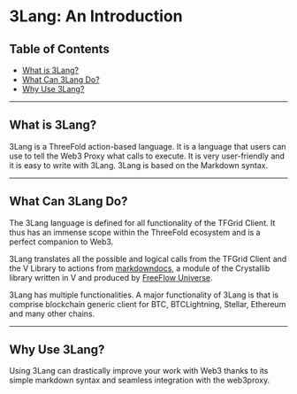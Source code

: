 <h1> 3Lang: An Introduction </h1>

<h2> Table of Contents </h2>

- [What is 3Lang?](#what-is-3lang)
- [What Can 3Lang Do?](#what-can-3lang-do)
- [Why Use 3Lang?](#why-use-3lang)

***

## What is 3Lang?

3Lang is a ThreeFold action-based language. It is a language that users can use to tell the Web3 Proxy what calls to execute. It is very user-friendly and it is easy to write with 3Lang. 3Lang is based on the Markdown syntax.

***

## What Can 3Lang Do?

The 3Lang language is defined for all functionality of the TFGrid Client. It thus has an immense scope within the ThreeFold ecosystem and is a perfect companion to Web3.

3Lang translates all the possible and logical calls from the TFGrid Client and the V Library to actions from [markdowndocs](https://github.com/freeflowuniverse/crystallib/tree/development/markdowndocs), a module of the Crystallib library written in V and produced by [FreeFlow Universe](https://github.com/freeflowuniverse).

3Lang has multiple functionalities. A major functionality of 3Lang is that is comprise blockchain generic client for BTC, BTCLightning, Stellar, Ethereum and many other chains.

***

## Why Use 3Lang?

Using 3Lang can drastically improve your work with Web3 thanks to its simple markdown syntax and seamless integration with the web3proxy.
